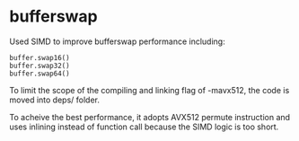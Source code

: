 # bufferswap

Used SIMD to improve bufferswap performance including: 
```
buffer.swap16()
buffer.swap32()
buffer.swap64()
```
To limit the scope of the compiling and linking flag of -mavx512, the
code is moved into deps/ folder.

To acheive the best performance, it adopts AVX512 permute instruction
and uses inlining instead of function call because the SIMD logic is too
short.
